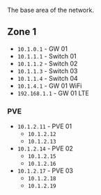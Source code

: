 The base area of ​​the network.

## Zone 1

- `10.1.0.1` - GW 01
- `10.1.1.1` - Switch 01
- `10.1.1.2` - Switch 02
- `10.1.1.3` - Switch 03
- `10.1.1.4` - Switch 04
- `10.1.4.1` - GW 01 WiFi
- `192.168.1.1` - GW 01 LTE

### PVE

- `10.1.2.11` - PVE 01
  - `10.1.2.12`
  - `10.1.2.13`
- `10.1.2.14` - PVE 02
  - `10.1.2.15`
  - `10.1.2.16`
- `10.1.2.17` - PVE 03
  - `10.1.2.18`
  - `10.1.2.19`
